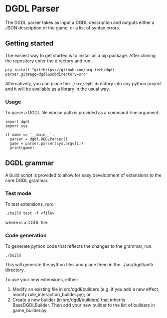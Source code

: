 <h1>DGDL Parser</h1>

The DGDL parser takes as input a DGDL description and outputs either a JSON
description of the game, or a list of syntax errors.

<h2>Getting started</h2>

The easiest way to get started is to install as a pip package. After cloning the
repository enter the directory and run:

```pip install "git+https://github.com/arg-tech/dgdl-parser.git#egg=dgdl&subdirectory=src"```

Alternatively, you can place the ``./src/dgdl`` directory into any python project
and it will be available as a library in the usual way.

<h3>Usage</h3>

To parse a DGDL file whose path is provided as a command-line argument:

```
import dgdl
import sys

if name == '__main__':
  parser = dgdl.DGDLParser()
  game = parser.parser(sys.argv[1])
  print(game)
```

<h2>DGDL grammar</h2>

A build script is provided to allow for easy development of extensions to the core DGDL grammar.

<h3>Test mode</h3>

To test extensions, run:

```./build test -f <file>```

where <file> is a DGDL file.

<h3>Code generation</h3>

To generate python code that reflects the changes to the grammar, run:

```./build```

This will generate the python files and place them in the ../src/dgdl/antlr directory.

To use your new extensions, either:

<ol>
<li> Modify an existing file in src/dgdl/builders (e.g. if you add a new effect, modify rule_interaction_builder.py); or

<li> Create a new builder (in src/dgdl/builders) that inherits BaseDGDLBuilder. Then add your new builder to the list of builders in game_builder.py
</ol>
